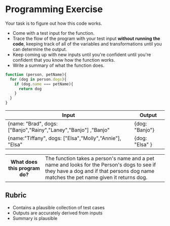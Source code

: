 # Programming Exercise

Your task is to figure out how this code works.

* Come with a test input for the function.
* Trace the flow of the program with your test input **without running the code**, keeping track of all of the variables and transformations until you can determine the output.
* Keep coming up with new inputs until you're confident until you're confident that you know how the function works.
* Write a summary of what the function does.

```js
function (person, petName){
  for (dog in person.dogs){
    if (dog.name === petName){
      return dog
    }
  }
}
```

| Input                                                            | Output        |
| -----                                                            | ------        |
|  {name: "Brad", dogs: ["Banjo","Rainy","Laney","Banjo"] ,"Banjo" | {dog: "Banjo"}| 
|  {name:"Tiffany", dogs: ["Elsa","Molly","Annie"], "Elsa"        | {dog: "Elsa" }  | 


<table>
  <tr>
    <th>What does this program do?</th>
    <td>The function takes a person's name and a pet name and looks  for the Person's dogs to see if they have a dog and if that persons dog name matches the pet name given it returns dog. </td>
  </tr>
</table>

## Rubric

* Contains a plausible collection of test cases
* Outputs are accurately derived from inputs
* Summary is plausible

